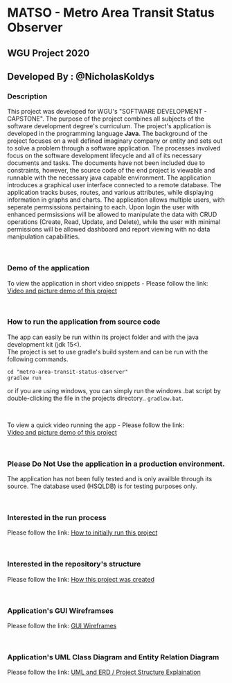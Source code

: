# MATSO - Metro Area Transit Status Observer 
## WGU Project 2020
## Developed By : @NicholasKoldys

### Description
This project was developed for WGU's "SOFTWARE DEVELOPMENT - CAPSTONE".  The purpose of the project combines all subjects of the software development degree's curriculum.  The project's application is developed in the programming language **Java**.  The background of the project focuses on a well defined imaginary company or entity and sets out to solve a problem through a software application.  The processes involved focus on the software development lifecycle and all of its necessary documents and tasks.  The documents have not been included due to constraints, however, the source code of the end project is viewable and runnable with the necessary java capable environment.  The application introduces a graphical user interface connected to a remote database.  The application tracks buses, routes, and various attributes, while displaying information in graphs and charts.  The application allows multiple users, with seperate permsissions pertaining to each.  Upon login the user with enhanced permsissions will be allowed to manipulate the data with CRUD operations (Create, Read, Update, and Delete), while the user with minimal permissions will be allowed dashboard and report viewing with no data manipulation capabilities.
<!-- </br>
If you would like to view the applications post development reflection - Please follow the link: [Development Reflection](project-documents/development-reflection.md) -->

<br />

### Demo of the application
To view the application in short video snippets - Please follow the link: [Video and picture demo of this project](demo/demo.md)

<br />

### How to run the application from source code
The app can easily be run within its project folder and with the java development kit (jdk 15<).
<br />
The project is set to use gradle's build system and can be run with the following commands.
```
cd "metro-area-transit-status-observer"
gradlew run
```
or if you are using windows, you can simply run the windows .bat script by double-clicking the file in the projects directory..
```gradlew.bat```.

<br />

To view a quick video running the app - Please follow the link: <br /> 
[Video and picture demo of this project](demo/demo.md)

<br />

### **Please Do Not Use the application in a production environment.**
The application has not been fully tested and is only availble through its source.  The database used (HSQLDB) is for testing purposes only.

<br />

### Interested in the run process
Please follow the link: [How to initially run this project](project-documents/how-to-run.md)

<br />

### Interested in the repository's structure
Please follow the link: [How this project was created](project-documents/how-to-create.md)

<br />

### Application's GUI Wireframses
Please follow the link: [GUI Wireframes](project-documents/app-wireframes.md)

<br />

### Application's UML Class Diagram and Entity Relation Diagram
Please follow the link: [UML and ERD / Project Structure Explaination](project-documents/structure-explaination.md)
